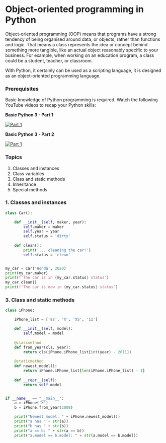 # Object-oriented programming in Python

Object-oriented programming (OOP) means that programs have a strong tendency of being organised around data, or objects, rather than functions and logic. That means a class represents the idea or concept behind something more tangible, like an actual object reasonably specific to your business. For example, when working on an education program, a class could be a student, teacher, or classroom.

With Python, it certainly can be used as a scripting language, it is designed as an object-oriented programming language.

### Prerequisites
Basic knowledge of Python programming is required. Watch the following YouTube videos to recap your Python skills:

**Basic Python 3 - Part 1**

[![Part 1](http://img.youtube.com/vi/Jw3h06aIHYk/0.jpg)](http://www.youtube.com/watch?v=Jw3h06aIHYk)

**Basic Python 3 - Part 2**

[![Part 1](http://img.youtube.com/vi/I_fpG3wrVaQ/0.jpg)](http://www.youtube.com/watch?v=I_fpG3wrVaQ)

### Topics
1. Classes and instances
2. Class variables
3. Class and static methods
4. Inheritance
5. Special methods

### 1. Classes and instances

```python
class Car():

    def __init__(self, maker, year):
        self.maker = maker
        self.year = year
        self.status = 'dirty'
    
    def clean():
        print('... cleaning the car!')
        self.status = 'clean'


my_car = Car('Honda', 2020)
print(my_car.maker)
print(f'The car is in {my_car.status} status')
my_car.clean()
print(f'The car is now in {my_car.status} status')
```

### 3. Class and static methods

```python
class iPhone:

    iPhone_list = ['8s', 'X', 'XS', '11']

    def __init__(self, model):
        self.model = model
    
    @classmethod
    def from_year(cls, year):
        return cls(iPhone.iPhone_list[int(year) - 2011])
    
    @staticmethod
    def newest_model():
        return iPhone.iPhone_list[len(iPhone.iPhone_list) - 1]
    
    def __repr__(self):
        return self.model


if __name__ == "__main__":
    a = iPhone('X')
    b = iPhone.from_year(2008)

    print("Newest model: " + iPhone.newest_model())
    print("a has " + str(a))
    print("b has " + str(b))
    print("a == b: " + str(a == b))
    print("a.model == b.model: " + str(a.model == b.model))
```
